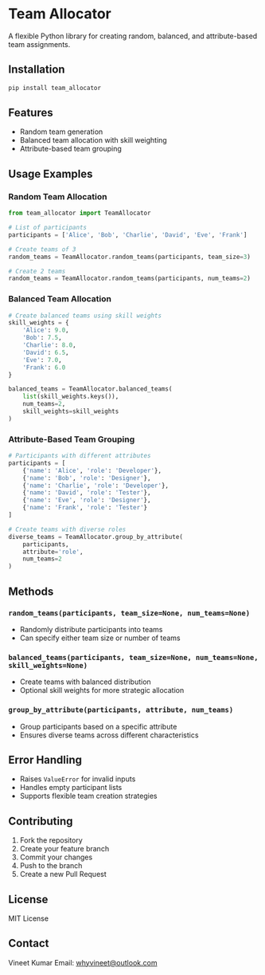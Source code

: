 # Team Allocator

A flexible Python library for creating random, balanced, and attribute-based team assignments.

## Installation

```bash
pip install team_allocator
```

## Features

* Random team generation
* Balanced team allocation with skill weighting
* Attribute-based team grouping

## Usage Examples

### Random Team Allocation

```python
from team_allocator import TeamAllocator

# List of participants
participants = ['Alice', 'Bob', 'Charlie', 'David', 'Eve', 'Frank']

# Create teams of 3
random_teams = TeamAllocator.random_teams(participants, team_size=3)

# Create 2 teams
random_teams = TeamAllocator.random_teams(participants, num_teams=2)
```

### Balanced Team Allocation

```python
# Create balanced teams using skill weights
skill_weights = {
    'Alice': 9.0,
    'Bob': 7.5,
    'Charlie': 8.0,
    'David': 6.5,
    'Eve': 7.0,
    'Frank': 6.0
}

balanced_teams = TeamAllocator.balanced_teams(
    list(skill_weights.keys()), 
    num_teams=2, 
    skill_weights=skill_weights
)
```

### Attribute-Based Team Grouping

```python
# Participants with different attributes
participants = [
    {'name': 'Alice', 'role': 'Developer'},
    {'name': 'Bob', 'role': 'Designer'},
    {'name': 'Charlie', 'role': 'Developer'},
    {'name': 'David', 'role': 'Tester'},
    {'name': 'Eve', 'role': 'Designer'},
    {'name': 'Frank', 'role': 'Tester'}
]

# Create teams with diverse roles
diverse_teams = TeamAllocator.group_by_attribute(
    participants, 
    attribute='role', 
    num_teams=2
)
```

## Methods

### `random_teams(participants, team_size=None, num_teams=None)`

* Randomly distribute participants into teams
* Can specify either team size or number of teams

### `balanced_teams(participants, team_size=None, num_teams=None, skill_weights=None)`

* Create teams with balanced distribution
* Optional skill weights for more strategic allocation

### `group_by_attribute(participants, attribute, num_teams)`

* Group participants based on a specific attribute
* Ensures diverse teams across different characteristics

## Error Handling

* Raises `ValueError` for invalid inputs
* Handles empty participant lists
* Supports flexible team creation strategies

## Contributing

1. Fork the repository
2. Create your feature branch
3. Commit your changes
4. Push to the branch
5. Create a new Pull Request

## License

MIT License

## Contact

Vineet Kumar
Email: whyvineet@outlook.com
